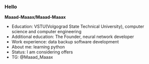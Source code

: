 ### Hello

**Maaad-Maaax/Maaad-Maaax**
- Education: VSTU(Volgograd State Technical University), computer science and computer engineering
- Additional education: The Founder, neural network developer
- Work experience: data backup software development
- About me: learning python
- Status: I am considering offers
- TG: @Maaad_Maaax
